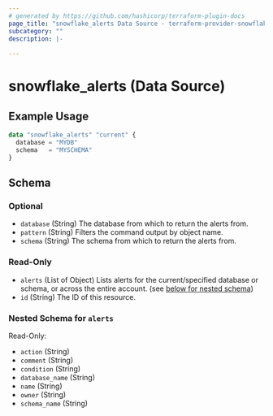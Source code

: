 ```yaml
---
# generated by https://github.com/hashicorp/terraform-plugin-docs
page_title: "snowflake_alerts Data Source - terraform-provider-snowflake"
subcategory: ""
description: |-
  
---
```


# snowflake_alerts (Data Source)



## Example Usage

```terraform
data "snowflake_alerts" "current" {
  database = "MYDB"
  schema   = "MYSCHEMA"
}
```

<!-- schema generated by tfplugindocs -->
## Schema

### Optional

- `database` (String) The database from which to return the alerts from.
- `pattern` (String) Filters the command output by object name.
- `schema` (String) The schema from which to return the alerts from.

### Read-Only

- `alerts` (List of Object) Lists alerts for the current/specified database or schema, or across the entire account. (see [below for nested schema](#nestedatt--alerts))
- `id` (String) The ID of this resource.

<a id="nestedatt--alerts"></a>
### Nested Schema for `alerts`

Read-Only:

- `action` (String)
- `comment` (String)
- `condition` (String)
- `database_name` (String)
- `name` (String)
- `owner` (String)
- `schema_name` (String)


